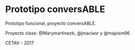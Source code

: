# Prototipo conversABLE 

Prototipo funcional, proyecto conversABLE.

Proyecto clase: @Marymartinezb, @jmaciasr y @majosm96

CETAV - 2017
